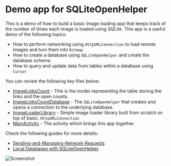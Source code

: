 # Demo app for SQLiteOpenHelper

This is a demo of how to build a basic image loading app that keeps track of the number of times each image is loaded using SQLite. This app is a useful demo of the following topics:

 * How to perform networking using `HttpURLConnection` to load remote images and turn them into `Bitmap`
 * How to create a database using `SQLiteOpenHelper` and create the database schema
 * How to query and update data from tables within a database using `Cursor`

You can review the following key files below:

 * [ImageLinksCount](https://github.com/codepath/android-sqlite-links-demo/blob/master/app/src/main/java/codepath/com/sqlitelinksdemo/ImageLinkCount.java) - This is the model representing the table storing the links and the open counts.
 * [ImageLinksCountDatabase](https://github.com/codepath/android-sqlite-links-demo/blob/master/app/src/main/java/codepath/com/sqlitelinksdemo/ImageLinksCountDatabase.java) - The `SQLiteOpenHelper` that creates and opens a connection to the underlying database.
 * [ImageLoaderLibrary](https://github.com/codepath/android-sqlite-links-demo/blob/master/app/src/main/java/codepath/com/sqlitelinksdemo/ImageLoaderLibrary.java) - Simple image loader library built from scratch on top of basic. `HttpURLConnection`
 * [MainActivity](https://github.com/codepath/android-sqlite-links-demo/blob/master/app/src/main/java/codepath/com/sqlitelinksdemo/MainActivity.java) - The activity which brings this app together.

Check the following guides for more details:

 * [Sending-and-Managing-Network-Requests](http://guides.codepath.com/android/Sending-and-Managing-Network-Requests#displaying-remote-images-the-hard-way)
 * [Local Databases with SQLiteOpenHelper](http://guides.codepath.com/android/Local-Databases-with-SQLiteOpenHelper)

![Screenshot](http://imgur.com/mfxDMcZ.png)
